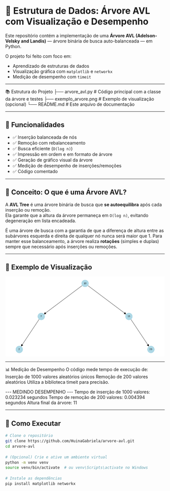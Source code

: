 # 🌳 Estrutura de Dados: Árvore AVL com Visualização e Desempenho

Este repositório contém a implementação de uma **Árvore AVL (Adelson-Velsky and Landis)** — árvore binária de busca auto-balanceada — em Python.

O projeto foi feito com foco em:
- Aprendizado de estruturas de dados
- Visualização gráfica com `matplotlib` e `networkx`
- Medição de desempenho com `timeit`

---

📚 Estrutura do Projeto
├── arvore_avl.py        # Código principal com a classe da árvore e testes
├── exemplo_arvore.png   # Exemplo de visualização (opcional)
└── README.md            # Este arquivo de documentação


---

## 🔧 Funcionalidades

- ✅ Inserção balanceada de nós
- ✅ Remoção com rebalanceamento
- ✅ Busca eficiente (`O(log n)`)
- ✅ Impressão em ordem e em formato de árvore
- ✅ Geração de gráfico visual da árvore
- ✅ Medição de desempenho de inserções/remoções
- ✅ Código comentado

---

## 📌 Conceito: O que é uma Árvore AVL?

A **AVL Tree** é uma árvore binária de busca que **se autoequilibra** após cada inserção ou remoção.  
Ela garante que a altura da árvore permaneça em `O(log n)`, evitando degeneração em lista encadeada.

É uma árvore de busca com a garantia de que a diferença de altura entre as subárvores esquerda e direita de qualquer nó nunca será maior que 1. Para manter esse balanceamento, a árvore realiza **rotações** (simples e duplas) sempre que necessário após inserções ou remoções.

---

## 📸 Exemplo de Visualização

![Exemplo de árvore gerada](exemplo_arvore.png)

---

📊 Medição de Desempenho
O código mede tempo de execução de:
Inserção de 1000 valores aleatórios únicos
Remoção de 200 valores aleatórios
Utiliza a biblioteca timeit para precisão.

--- MEDINDO DESEMPENHO ---
Tempo de inserção de 1000 valores: 0.023234 segundos
Tempo de remoção de 200 valores: 0.004394 segundos
Altura final da árvore: 11

---

## 🚀 Como Executar

```bash
# Clone o repositório
git clone https://github.com/HuinaGabriela/arvore-avl.git
cd arvore-avl

# (Opcional) Crie e ative um ambiente virtual
python -m venv venv
source venv/bin/activate  # ou venv\Scripts\activate no Windows

# Instale as dependências
pip install matplotlib networkx
